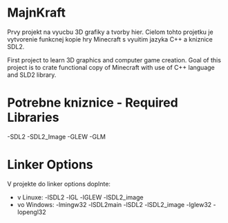 MajnKraft
=========

Prvy projekt na vyucbu 3D grafiky a tvorby hier. Cielom tohto projetku je vytvorenie funkcnej kopie hry Minecraft s vyuitim jazyka C++ a kniznice SDL2.

First project to learn 3D graphics and computer game creation. Goal of this project is to crate functional copy of Minecraft with use of C++ language and SLD2 library.

Potrebne kniznice - Required Libraries
======================================

-SDL2
-SDL2_Image
-GLEW
-GLM

Linker Options
==============

V projekte do linker options doplnte:

- v Linuxe: -lSDL2 -lGL -lGLEW -lSDL2_image
- vo Windows: -lmingw32 -lSDL2main -lSDL2 -lSDL2_image -lglew32 -lopengl32
